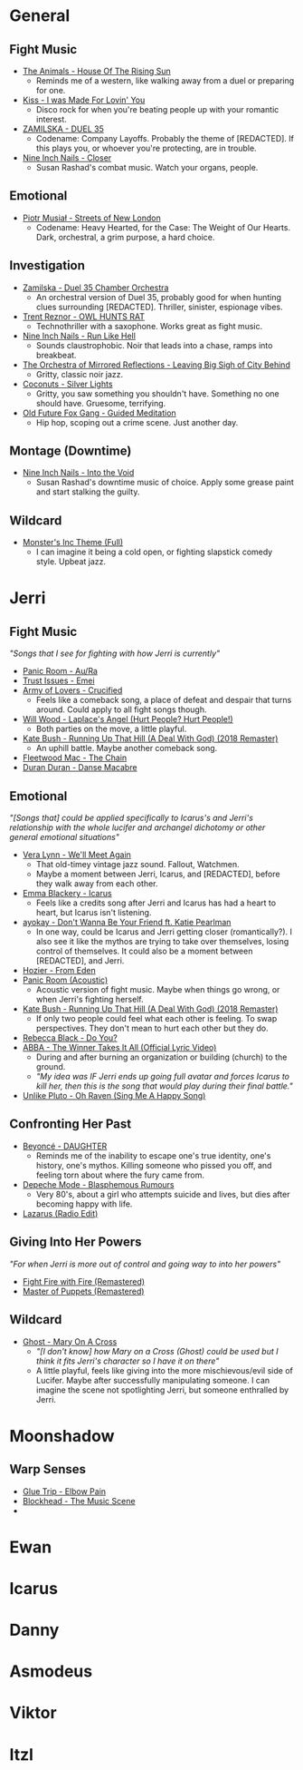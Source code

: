 # General

## Fight Music
- [The Animals - House Of The Rising Sun](https://youtu.be/AEuFaRBGDcw?si=_rJ_nuXxe5is8OJF) 
	- Reminds me of a western, like walking away from a duel or preparing for one.
- [Kiss - I was Made For Lovin' You](https://youtu.be/kLKr342VKaU?si=b3yDXTU9FJsRNMNF)
	- Disco rock for when you're beating people up with your romantic interest.
- [ZAMILSKA - DUEL 35](https://youtu.be/2TvFtRWnskY?si=kQFexprD0-9Rf3WZ)
	- Codename: Company Layoffs. Probably the theme of \[REDACTED]. If this plays you, or whoever you're protecting, are in trouble.
- [Nine Inch Nails - Closer](https://youtu.be/ccY25Cb3im0?si=1nmYjbjmhQ3bseWx)
	- Susan Rashad's combat music. Watch your organs, people.

## Emotional
- [Piotr Musiał - Streets of New London](https://youtu.be/D-QoQjV0uLI?si=BWczyr7tiaweQyjo)
	- Codename: Heavy Hearted, for the Case: The Weight of Our Hearts. Dark, orchestral, a grim purpose, a hard choice.
## Investigation
- [Zamilska - Duel 35 Chamber Orchestra](https://youtu.be/6Z5_LUZvnLg?si=8l5yEUC6xNBwBvjV)
	- An orchestral version of Duel 35, probably good for when hunting clues surrounding \[REDACTED]. Thriller, sinister, espionage vibes.
- [Trent Reznor - OWL HUNTS RAT](https://youtu.be/vvSFlAsK9vs?si=rhuemc4bcbntwQ4Y)
	- Technothriller with a saxophone. Works great as fight music.
- [Nine Inch Nails - Run Like Hell](https://youtu.be/_-BLflnCUv8?si=RrMUgBBW3XAAsSgH)
	- Sounds claustrophobic. Noir that leads into a chase, ramps into breakbeat.
- [The Orchestra of Mirrored Reflections - Leaving Big Sigh of City Behind](https://youtu.be/nlySgr_b-mQ?si=dCbQK9G4u9H7bQYR)
	- Gritty, classic noir jazz.
- [Coconuts - Silver Lights](https://youtu.be/F43446x_nYQ?si=cwdaI-S7zO1ja5xP)
	- Gritty, you saw something you shouldn't have. Something no one should have. Gruesome, terrifying.
- [Old Future Fox Gang - Guided Meditation](https://youtu.be/UanV1ifs6tk?si=65kmekwuFLxoOE3q)
	- Hip hop, scoping out a crime scene. Just another day.

## Montage (Downtime)
- [Nine Inch Nails - Into the Void](https://youtu.be/Q8LEheSUTGE?si=lrkdXLHPZ_r9AmnZ)
	- Susan Rashad's downtime music of choice. Apply some grease paint and start stalking the guilty.
## Wildcard
- [Monster's Inc Theme (Full)](https://youtu.be/aMwSNDRP90o?si=HhDZPy92jEN1qYWW)
	- I can imagine it being a cold open, or fighting slapstick comedy style. Upbeat jazz.
# Jerri
## Fight Music
*"Songs that I see for fighting with how Jerri is currently"*
- [Panic Room - Au/Ra](https://youtu.be/HFD_DURA-N0?si=MFSbAx5Ip819xF2T)
- [Trust Issues - Emei](https://youtu.be/qejvs16xGZA?si=ZZeeyJNYa2X8V4p9)
- [Army of Lovers - Crucified](https://youtu.be/ab-IImsyhNM?si=rU2iyHY3UCM1k8YJ)
	- Feels like a comeback song, a place of defeat and despair that turns around. Could apply to all fight songs though.
- [Will Wood - Laplace's Angel (Hurt People? Hurt People!)](https://youtu.be/4rX5a3bnG4s?si=du58pnXCyAWiZDdy)
	- Both parties on the move, a little playful.
- [Kate Bush - Running Up That Hill (A Deal With God) (2018 Remaster)](https://youtu.be/HYwNM1t9ltI?si=craGdAAn6Ky1ln_n)
	- An uphill battle. Maybe another comeback song.
- [Fleetwood Mac - The Chain](https://youtu.be/xwTPvcPYaOo?si=NXvfwboBrSnekTqi)
- [Duran Duran - Danse Macabre](https://youtu.be/BpWrSTBP5rg?si=9jB89OKwNPeLaiX4)
## Emotional
*"\[Songs that] could be applied specifically to Icarus's and Jerri's relationship with the whole lucifer and archangel dichotomy or other general emotional situations"*
- [Vera Lynn - We'll Meet Again](https://youtu.be/HsM_VmN6ytk?si=eSazsLC-cTzNfXrN)
	- That old-timey vintage jazz sound. Fallout, Watchmen.
	- Maybe a moment between Jerri, Icarus, and \[REDACTED], before they walk away from each other.
- [Emma Blackery - Icarus](https://youtu.be/TklEhgZql4Q?si=4KmJmtczHhuSPkjK)
	- Feels like a credits song after Jerri and Icarus has had a heart to heart, but Icarus isn't listening.
- [ayokay - Don't Wanna Be Your Friend ft. Katie Pearlman](https://youtu.be/yNIzCtbshn0?si=FLg-n1pjBvEsFAmy)
	- In one way, could be Icarus and Jerri getting closer (romantically?). I also see it like the mythos are trying to take over themselves, losing control of themselves. It could also be a moment between \[REDACTED], and Jerri.
- [Hozier - From Eden](https://youtu.be/JmWbBUxSNUU?si=GJNJzfyQPZgs1B1s)
- [Panic Room (Acoustic)](https://youtu.be/FVT9NVHQ7NU?si=YzD_htqlyJdobREM)
	- Acoustic version of fight music. Maybe when things go wrong, or when Jerri's fighting herself.
- [Kate Bush - Running Up That Hill (A Deal With God) (2018 Remaster)](https://youtu.be/HYwNM1t9ltI?si=craGdAAn6Ky1ln_n)
	- If only two people could feel what each other is feeling. To swap perspectives. They don't mean to hurt each other but they do.
- [Rebecca Black - Do You?](https://www.youtube.com/watch?v=YPDARrwrdMM)
- [ABBA - The Winner Takes It All (Official Lyric Video)](https://youtu.be/81WhM9dOcYI?si=TY-xeif9Lv7KiuM1)
	- During and after burning an organization or building (church) to the ground.
	- *"My idea was IF Jerri ends up going full avatar and forces Icarus to kill her, then this is the song that would play during their final battle."*
- [Unlike Pluto - Oh Raven (Sing Me A Happy Song)](https://youtu.be/cl_NE_Si7hI?si=nbJsyOPQBmyFowOF)
## Confronting Her Past
- [Beyoncé - DAUGHTER](https://youtu.be/cjeC0zNqigo?si=lvs_-eIdggFxh1rT)
	- Reminds me of the inability to escape one's true identity, one's history, one's mythos. Killing someone who pissed you off, and feeling torn about where the fury came from.
- [Depeche Mode - Blasphemous Rumours](https://youtu.be/z6wygmw2wPA?si=zaja6IvMZoRk0sV9)
	- Very 80's, about a girl who attempts suicide and lives, but dies after becoming happy with life.
- [Lazarus (Radio Edit)](https://youtu.be/XCZaEW6nY7k?si=u1nmi-h-Ca67oGvv)
## Giving Into Her Powers
*"For when Jerri is more out of control and going way to into her powers"*
- [Fight Fire with Fire (Remastered)](https://youtu.be/8zSODUOoE8w?si=NCuNQd9abdB17Hoa)
- [Master of Puppets (Remastered)](https://youtu.be/E0ozmU9cJDg?si=popuTDNxwPAM3Abh)
## Wildcard
- [Ghost - Mary On A Cross](https://youtu.be/k5mX3NkA7jM?si=S9eQD9rygNrvq5al)
	- *"\[I don't know] how Mary on a Cross (Ghost) could be used but I think it fits Jerri's character so I have it on there"*
	- A little playful, feels like giving into the more mischievous/evil side of Lucifer. Maybe after successfully manipulating someone. I can imagine the scene not spotlighting Jerri, but someone enthralled by Jerri.
# Moonshadow
## Warp Senses
- [Glue Trip - Elbow Pain](https://youtu.be/35q7mxtiEjI?si=DaazWxfL1Xp2BAJH)
- [Blockhead - The Music Scene](https://youtu.be/W-IAC0DYeEw?si=NuO-TT-o-60bWW0Q)
- 
# Ewan
# Icarus
# Danny
# Asmodeus
# Viktor
# Itzl

